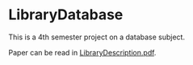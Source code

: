 # LibraryDatabase

This is a 4th semester project on a database subject.

Paper can be read in [LibraryDescription.pdf](https://github.com/SmirnovAlexander/LibraryDatabase/blob/master/LibraryDescription.pdf).
